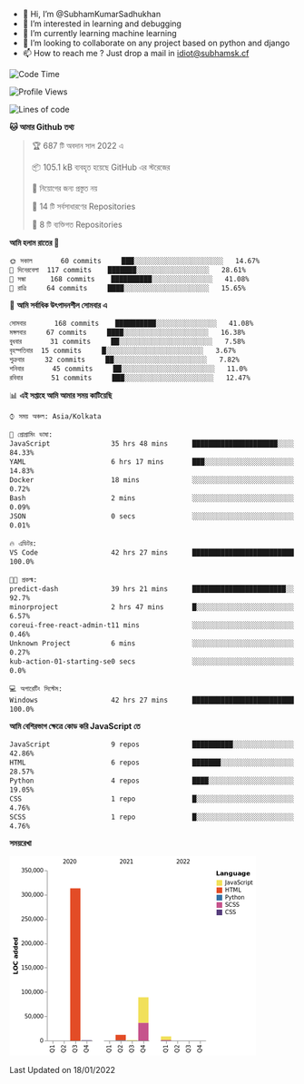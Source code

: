 - 👋 Hi, I’m @SubhamKumarSadhukhan
- 👀 I’m interested in learning and debugging
- 🌱 I’m currently learning machine learning
- 💞️ I’m looking to collaborate on any project based on python and django
- 📫 How to reach me ?
      Just drop a mail in idiot@subhamsk.cf

<!---
SubhamKumarSadhukhan/SubhamKumarSadhukhan is a ✨ special ✨ repository because its `README.md` (this file) appears on your GitHub profile.
You can click the Preview link to take a look at your changes.
--->


<!--START_SECTION:waka-->
![Code Time](http://img.shields.io/badge/Code%20Time-104%20hrs%2012%20mins-blue)

![Profile Views](http://img.shields.io/badge/%E0%A6%AA%E0%A7%8D%E0%A6%B0%E0%A7%8B%E0%A6%AB%E0%A6%BE%E0%A6%87%E0%A6%B2%20%E0%A6%A6%E0%A6%B0%E0%A7%8D%E0%A6%B6%E0%A6%A8-8-blue)

![Lines of code](https://img.shields.io/badge/%E0%A6%B9%E0%A7%8D%E0%A6%AF%E0%A6%BE%E0%A6%B2%E0%A7%8B%20%E0%A6%93%E0%A6%AF%E0%A6%BC%E0%A6%BE%E0%A6%B0%E0%A7%8D%E0%A6%B2%E0%A7%8D%E0%A6%A1%20%E0%A6%A5%E0%A7%87%E0%A6%95%E0%A7%87%20%E0%A6%86%E0%A6%AE%E0%A6%BF%20%E0%A6%B2%E0%A6%BF%E0%A6%96%E0%A7%87%E0%A6%9B%E0%A6%BF-425%20Thousand%20%E0%A6%95%E0%A7%8B%E0%A6%A1%E0%A7%87%E0%A6%B0%20%E0%A6%B2%E0%A6%BE%E0%A6%87%E0%A6%A8-blue)

**🐱 আমার Github তথ্য** 

> 🏆 687 টি অবদান সাল 2022 এ
 > 
> 📦 105.1 kB ব্যবহৃত হয়েছে GitHub এর স্টরেজের 
 > 
> 🚫 নিয়োগের জন্য প্রস্তুত নয়
 > 
> 📜 14 টি সর্বসাধারণের Repositories 
 > 
> 🔑 8 টি ব্যক্তিগত Repositories  
 > 
**আমি হলাম রাতের 🦉** 

```text
🌞 সকাল       60 commits     ███░░░░░░░░░░░░░░░░░░░░░░   14.67% 
🌆 দিনেরবেলা  117 commits    ███████░░░░░░░░░░░░░░░░░░   28.61% 
🌃 সন্ধা      168 commits    ██████████░░░░░░░░░░░░░░░   41.08% 
🌙 রাত্রি     64 commits     ████░░░░░░░░░░░░░░░░░░░░░   15.65%

```
📅 **আমি সর্বাধিক উৎপাদনশীল সোমবার এ** 

```text
সোমবার       168 commits    ██████████░░░░░░░░░░░░░░░   41.08% 
মঙ্গলবার     67 commits     ████░░░░░░░░░░░░░░░░░░░░░   16.38% 
বুধবার       31 commits     ██░░░░░░░░░░░░░░░░░░░░░░░   7.58% 
বৃহস্পতিবার  15 commits     █░░░░░░░░░░░░░░░░░░░░░░░░   3.67% 
শুক্রবার     32 commits     ██░░░░░░░░░░░░░░░░░░░░░░░   7.82% 
শনিবার       45 commits     ██░░░░░░░░░░░░░░░░░░░░░░░   11.0% 
রবিবার       51 commits     ███░░░░░░░░░░░░░░░░░░░░░░   12.47%

```


📊 **এই সপ্তাহে আমি আমার সময় কাটিয়েছি** 

```text
⌚︎ সময় অঞ্চল: Asia/Kolkata

💬 প্রোগ্রামিং ভাষা: 
JavaScript               35 hrs 48 mins      █████████████████████░░░░   84.33% 
YAML                     6 hrs 17 mins       ███░░░░░░░░░░░░░░░░░░░░░░   14.83% 
Docker                   18 mins             ░░░░░░░░░░░░░░░░░░░░░░░░░   0.72% 
Bash                     2 mins              ░░░░░░░░░░░░░░░░░░░░░░░░░   0.09% 
JSON                     0 secs              ░░░░░░░░░░░░░░░░░░░░░░░░░   0.01%

🔥 এডিটর: 
VS Code                  42 hrs 27 mins      █████████████████████████   100.0%

🐱‍💻 প্রকল্ম: 
predict-dash             39 hrs 21 mins      ███████████████████████░░   92.7% 
minorproject             2 hrs 47 mins       █░░░░░░░░░░░░░░░░░░░░░░░░   6.57% 
coreui-free-react-admin-t11 mins             ░░░░░░░░░░░░░░░░░░░░░░░░░   0.46% 
Unknown Project          6 mins              ░░░░░░░░░░░░░░░░░░░░░░░░░   0.27% 
kub-action-01-starting-se0 secs              ░░░░░░░░░░░░░░░░░░░░░░░░░   0.0%

💻 অপারেটিং সিস্টেম: 
Windows                  42 hrs 27 mins      █████████████████████████   100.0%

```

**আমি বেশিরভাগ ক্ষেত্রে কোড করি JavaScript তে** 

```text
JavaScript               9 repos             ██████████░░░░░░░░░░░░░░░   42.86% 
HTML                     6 repos             ███████░░░░░░░░░░░░░░░░░░   28.57% 
Python                   4 repos             ████░░░░░░░░░░░░░░░░░░░░░   19.05% 
CSS                      1 repo              █░░░░░░░░░░░░░░░░░░░░░░░░   4.76% 
SCSS                     1 repo              █░░░░░░░░░░░░░░░░░░░░░░░░   4.76%

```


**সময়রেখা**

![Chart not found](https://raw.githubusercontent.com/SubhamKumarSadhukhan/SubhamKumarSadhukhan/main/charts/bar_graph.png) 


 Last Updated on 18/01/2022
<!--END_SECTION:waka-->
